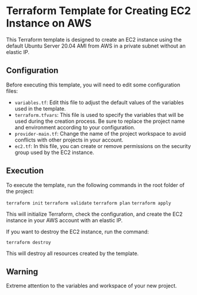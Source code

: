 # Terraform Template for Creating EC2 Instance on AWS

This Terraform template is designed to create an EC2 instance using the default Ubuntu Server 20.04 AMI from AWS in a private subnet without an elastic IP.

## Configuration

Before executing this template, you will need to edit some configuration files:

- `variables.tf`: Edit this file to adjust the default values of the variables used in the template.
- `terraform.tfvars`: This file is used to specify the variables that will be used during the creation process. Be sure to replace the project name and environment according to your configuration.
- `provider-main.tf`: Change the name of the project workspace to avoid conflicts with other projects in your account.
- `ec2.tf`: In this file, you can create or remove permissions on the security group used by the EC2 instance.

## Execution

To execute the template, run the following commands in the root folder of the project:

`terraform init`
`terraform validate`
`terraform plan`
`terraform apply`

This will initialize Terraform, check the configuration, and create the EC2 instance in your AWS account with an elastic IP.

If you want to destroy the EC2 instance, run the command:

`terraform destroy`

This will destroy all resources created by the template.

## Warning

Extreme attention to the variables and workspace of your new project. 
